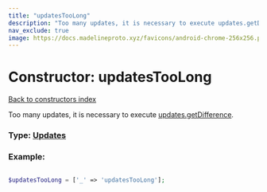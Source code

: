 ```yaml
---
title: "updatesTooLong"
description: "Too many updates, it is necessary to execute updates.getDifference."
nav_exclude: true
image: https://docs.madelineproto.xyz/favicons/android-chrome-256x256.png
---
```

# Constructor: updatesTooLong  
[Back to constructors index](/API_docs/constructors/index.html)



Too many updates, it is necessary to execute [updates.getDifference](../methods/updates.getDifference.html).




### Type: [Updates](/API_docs/types/Updates.html)


### Example:

```php

$updatesTooLong = ['_' => 'updatesTooLong'];
```  
